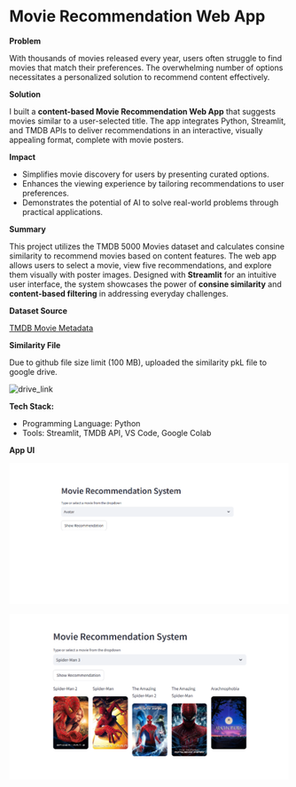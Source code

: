 # Movie Recommendation Web App

**Problem**

With thousands of movies released every year, users often struggle to find movies that match their preferences. The overwhelming number of options necessitates a personalized solution to recommend content effectively.

**Solution**

I built a **content-based Movie Recommendation Web App** that suggests movies similar to a user-selected title. The app integrates Python, Streamlit, and TMDB APIs to deliver recommendations in an interactive, visually appealing format, complete with movie posters.

**Impact**
- Simplifies movie discovery for users by presenting curated options.
- Enhances the viewing experience by tailoring recommendations to user preferences.
- Demonstrates the potential of AI to solve real-world problems through practical applications.

**Summary**

This project utilizes the TMDB 5000 Movies dataset and calculates consine similarity to recommend movies based on content features. The web app allows users to select a movie, view five recommendations, and explore them visually with poster images. Designed with **Streamlit** for an intuitive user interface, the system showcases the power of **consine similarity** and **content-based filtering** in addressing everyday challenges.

**Dataset Source**

[TMDB Movie Metadata](https://www.kaggle.com/datasets/tmdb/tmdb-movie-metadata?select=tmdb_5000_movies.csv)

**Similarity File**

Due to github file size limit (100 MB), uploaded the similarity pkL file to google drive.

![drive_link](https://drive.google.com/file/d/15vKIc0PB_IeKBLWEM9WumWJap1Zp9KMG/view?usp=sharing)

**Tech Stack:**
- Programming Language: Python
- Tools: Streamlit, TMDB API, VS Code, Google Colab

**App UI**

![m1](https://github.com/shibbir-ahmad24/Movie-Recommendation-Web-App/blob/main/figures/movie1.png)

![m2](https://github.com/shibbir-ahmad24/Movie-Recommendation-Web-App/blob/main/figures/movie2.png)
